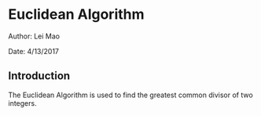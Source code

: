 # Euclidean Algorithm

Author: Lei Mao

Date: 4/13/2017

## Introduction

The Euclidean Algorithm is used to find the greatest common divisor of two integers. 